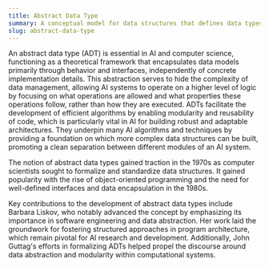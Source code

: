 ```yaml
---
title: Abstract Data Type
summary: A conceptual model for data structures that defines data types by their behavior rather than their implementation.
slug: abstract-data-type
---
```


An abstract data type (ADT) is essential in AI and computer science, functioning as a theoretical framework that encapsulates data models primarily through behavior and interfaces, independently of concrete implementation details. This abstraction serves to hide the complexity of data management, allowing AI systems to operate on a higher level of logic by focusing on what operations are allowed and what properties these operations follow, rather than how they are executed. ADTs facilitate the development of efficient algorithms by enabling modularity and reusability of code, which is particularly vital in AI for building robust and adaptable architectures. They underpin many AI algorithms and techniques by providing a foundation on which more complex data structures can be built, promoting a clean separation between different modules of an AI system.

The notion of abstract data types gained traction in the 1970s as computer scientists sought to formalize and standardize data structures. It gained popularity with the rise of object-oriented programming and the need for well-defined interfaces and data encapsulation in the 1980s.

Key contributions to the development of abstract data types include Barbara Liskov, who notably advanced the concept by emphasizing its importance in software engineering and data abstraction. Her work laid the groundwork for fostering structured approaches in program architecture, which remain pivotal for AI research and development. Additionally, John Guttag's efforts in formalizing ADTs helped propel the discourse around data abstraction and modularity within computational systems.